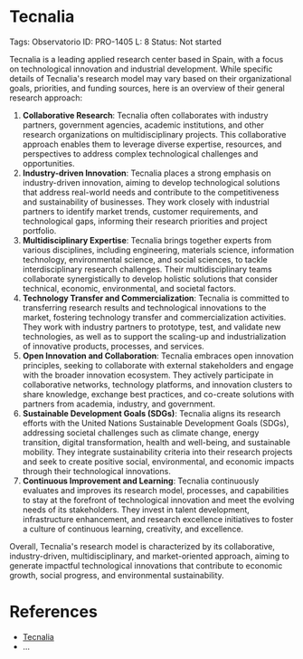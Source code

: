 # Tecnalia

Tags: Observatorio
ID: PRO-1405
L: 8
Status: Not started

Tecnalia is a leading applied research center based in Spain, with a focus on technological innovation and industrial development. While specific details of Tecnalia's research model may vary based on their organizational goals, priorities, and funding sources, here is an overview of their general research approach:

1. **Collaborative Research**: Tecnalia often collaborates with industry partners, government agencies, academic institutions, and other research organizations on multidisciplinary projects. This collaborative approach enables them to leverage diverse expertise, resources, and perspectives to address complex technological challenges and opportunities.
2. **Industry-driven Innovation**: Tecnalia places a strong emphasis on industry-driven innovation, aiming to develop technological solutions that address real-world needs and contribute to the competitiveness and sustainability of businesses. They work closely with industrial partners to identify market trends, customer requirements, and technological gaps, informing their research priorities and project portfolio.
3. **Multidisciplinary Expertise**: Tecnalia brings together experts from various disciplines, including engineering, materials science, information technology, environmental science, and social sciences, to tackle interdisciplinary research challenges. Their multidisciplinary teams collaborate synergistically to develop holistic solutions that consider technical, economic, environmental, and societal factors.
4. **Technology Transfer and Commercialization**: Tecnalia is committed to transferring research results and technological innovations to the market, fostering technology transfer and commercialization activities. They work with industry partners to prototype, test, and validate new technologies, as well as to support the scaling-up and industrialization of innovative products, processes, and services.
5. **Open Innovation and Collaboration**: Tecnalia embraces open innovation principles, seeking to collaborate with external stakeholders and engage with the broader innovation ecosystem. They actively participate in collaborative networks, technology platforms, and innovation clusters to share knowledge, exchange best practices, and co-create solutions with partners from academia, industry, and government.
6. **Sustainable Development Goals (SDGs)**: Tecnalia aligns its research efforts with the United Nations Sustainable Development Goals (SDGs), addressing societal challenges such as climate change, energy transition, digital transformation, health and well-being, and sustainable mobility. They integrate sustainability criteria into their research projects and seek to create positive social, environmental, and economic impacts through their technological innovations.
7. **Continuous Improvement and Learning**: Tecnalia continuously evaluates and improves its research model, processes, and capabilities to stay at the forefront of technological innovation and meet the evolving needs of its stakeholders. They invest in talent development, infrastructure enhancement, and research excellence initiatives to foster a culture of continuous learning, creativity, and excellence.

Overall, Tecnalia's research model is characterized by its collaborative, industry-driven, multidisciplinary, and market-oriented approach, aiming to generate impactful technological innovations that contribute to economic growth, social progress, and environmental sustainability.

# References

- [Tecnalia](https://www.tecnalia.com/)
- …